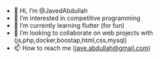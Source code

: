 - 👋 Hi, I’m @JavedAbdullah
- 👀 I’m interested in competitive programming
- 🌱 I’m currently learning flutter (for fun)
- 💞️ I’m looking to collaborate on web projects with (js,php,docker,boostap,html,css,mysql)
- 📫 How to reach me (jave.abdullah@gmail.com)

<!---
JavedAbdullah/JavedAbdullah is a ✨ special ✨ repository because its `README.md` (this file) appears on your GitHub profile.
You can click the Preview link to take a look at your changes.
--->
